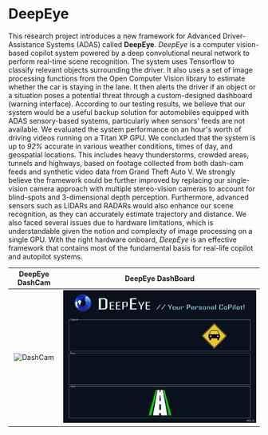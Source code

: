 # DeepEye
This research project introduces a new framework for Advanced Driver-Assistance Systems (ADAS) called **DeepEye**. *DeepEye* is a computer vision-based copilot system powered by a deep convolutional neural network to perform real-time scene recognition. The system uses Tensorflow to classify relevant objects surrounding the driver. It also uses a set of image processing functions from the Open Computer Vision library to estimate whether the car is staying in the lane. It then alerts the driver if an object or a situation poses a potential threat through a custom-designed dashboard (warning interface). According to our testing results, we believe that our system would be a useful backup solution for automobiles equipped with ADAS sensory-based systems, particularly when sensors' feeds are not available. We evaluated the system performance on an hour's worth of driving videos running on a Titan XP GPU. We concluded that the system is up to *92%* accurate in various weather conditions, times of day, and geospatial locations. This includes heavy thunderstorms, crowded areas, tunnels and highways, based on footage collected from both dash-cam feeds and synthetic video data from Grand Theft Auto V. We strongly believe the framework could be further improved by replacing our single-vision camera approach with multiple stereo-vision cameras to account for blind-spots and 3-dimensional depth perception. Furthermore, advanced sensors such as LIDARs and RADARs would also enhance our scene recognition, as they can accurately estimate trajectory and distance. We also faced several issues due to hardware limitations, which is understandable given the notion and complexity of image processing on a single GPU. With the right hardware onboard, *DeepEye* is an effective framework that contains most of the fundamental basis for real-life copilot and autopilot systems.

DeepEye DashCam | DeepEye DashBoard 
:-------------------------:|:-------------------------:
![DashCam](dashcam.gif) | ![DashBoard](dashboard.gif) 
